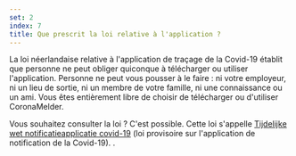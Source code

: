 ```yaml
---
set: 2
index: 7
title: Que prescrit la loi relative à l'application ?
---
```

La loi néerlandaise relative à l'application de traçage de la Covid-19 établit que personne ne peut obliger quiconque à télécharger ou utiliser l'application. Personne ne peut vous pousser à le faire : ni votre employeur, ni un lieu de sortie, ni un membre de votre famille, ni une connaissance ou un ami. Vous êtes entièrement libre de choisir de télécharger ou d'utiliser CoronaMelder.

Vous souhaitez consulter la loi ? C'est possible. Cette loi s'appelle [Tijdelijke wet notificatieapplicatie covid-19](https://wetten.overheid.nl/jci1.3:c:BWBR0044194&z=2020-10-10&g=2020-10-10) (loi provisoire sur l'application de notification de la Covid-19).
.

